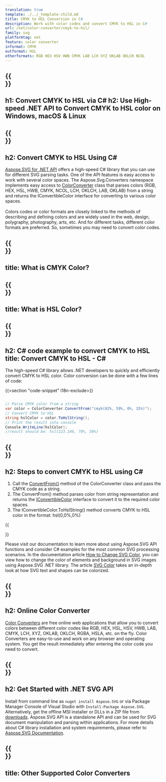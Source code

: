 ```yaml
---
translation: true
template: ./../_template-child.md
title: CMYK to HSL Conversion in C#
description: Work with color codes and convert CMYK to HSL in C#
url: /net/color-converter/cmyk-to-hsl/
family: svg
platformtag: net
feature: color converter
informat: CMYK
outformat: HSL
otherformats: RGB HEX HSV HWB CMYK LAB LCH XYZ OKLAB OKLCH NCOL
---
```


{{<section banner>}}
---
h1: Convert CMYK to HSL via C#
h2: Use High-speed .NET API to Convert CMYK to HSL color on Windows, macOS & Linux
---

{{<section overview>}}
---
h2: Convert CMYK to HSL Using C#
---

[Aspose.SVG for .NET API](https://products.aspose.com/svg/net/) offers a high-speed C# library that you can use for different SVG parsing tasks. One of the API features is easy access to work with several color spaces. The Aspose.Svg.Converters namespace implements easy access to [ColorConverter](https://reference.aspose.com/svg/net/aspose.svg.converters/colorconverter/) class that parses colors (RGB, HEX, HSL, HWB, CMYK, NCOL, LCH, OKLCH, LAB, OKLAB) from a string and returns the IConvertibleColor interface for converting to various color spaces.<br><br>
Colors codes or color formats are closely linked to the methods of describing and defining colors and are widely used in the web, design, polygraphy, photography, arts, etc. And for different tasks, different color formats are preferred. So, sometimes you may need to convert color codes.

{{<section input-color>}}
---
title: What is CMYK Color?
---

{{<section output-color>}}
---
title: What is HSL Color?
---

{{<section code-text>}}
---
h2: C# code example to convert CMYK to HSL
title: Convert CMYK to HSL - C#
---

The high-speed C# library allows .NET developers to quickly and efficiently convert CMYK to HSL color. Color conversion can be done with a few lines of code:

{{<section "code-snippet" i18n-exclude>}}

```cs

// Parse CMYK color from a string
var color = ColorConverter.ConvertFrom("cmyk(82%, 59%, 0%, 15%)");
// Convert CMYK to HSL 
string hslColor = color.ToHslString();
// Print the result into console
Console.WriteLine(hslColor);
//result should be: hsl(223.146, 70%, 50%)

```

{{<section steps>}}
---
h2: Steps to convert CMYK to HSL using C#
---

1. Call the [ConvertFrom()](https://reference.aspose.com/svg/net/aspose.svg.converters/colorconverter/convertfrom/) method of the ColorConverter class and pass the CMYK code as a string. 
1. The ConvertFrom() method parses color from string representation and returns the [IConvertibleColor](https://reference.aspose.com/svg/net/aspose.svg.drawing/iconvertiblecolor/) interface to convert it to the required color spaces.
1. The IConvertibleColor.ToHslString() method converts CMYK to HSL color in the format: hsl(0,0%,0%)

{{<section documentation>}}

Please visit our documentation to learn more about using Aspose.SVG API functions and consider C# examples for the most common SVG processing scenarios. In the documentation article <a href="https://docs.aspose.com/svg/net/how-to-work-with-aspose-svg-api/how-to-change-svg-color/" target="_blank">How to Change SVG Color</a>, you can view how to change the color of elements and background in SVG images using Aspose.SVG .NET library. The article <a href="https://docs.aspose.com/svg/net/drawing-basics/svg-color/" target="_blank">SVG Color</a> takes an in-depth look at how SVG text and shapes can be colorized.

{{<section online-color-converter>}}
---
h2: Online Color Converter
---

[Color Converters](https://products.aspose.app/svg/color-converter) are free online web applications that allow you to convert colors between different color codes like RGB, HEX, HSL, HSV, HWB, LAB, CMYK, LCH, XYZ, OKLAB, OKLCH, RGBA, HSLA, etc. on the fly. Color Converters are easy-to-use and work on any browser and operating system. You get the result immediately after entering the color code you need to convert.

{{<section get-started>}}
---
h2: Get Started with .NET SVG API
---

Install from command line as ```nuget install Aspose.SVG``` or via Package Manager Console of Visual Studio with ```Install-Package Aspose.SVG```.
Alternatively, get the offline MSI installer or DLLs in a ZIP file from [downloads](https://downloads.aspose.com/svg/net). Aspose.SVG API is a standalone API and can be used for SVG document manipulation and parsing within applications. 
For more details about C# library installation and system requirements, please refer to [Aspose.SVG Documentation](https://docs.aspose.com/svg/net/getting-started/).

{{<section other-color-converters>}}
---
title: Other Supported Color Converters
---